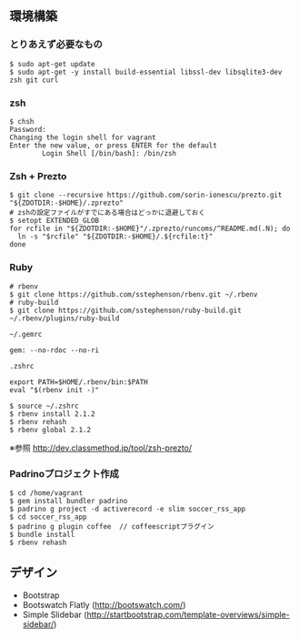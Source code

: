 ## 環境構築

### とりあえず必要なもの
```
$ sudo apt-get update
$ sudo apt-get -y install build-essential libssl-dev libsqlite3-dev zsh git curl
```

### zsh
```
$ chsh
Password:
Changing the login shell for vagrant
Enter the new value, or press ENTER for the default
        Login Shell [/bin/bash]: /bin/zsh
```

### Zsh + Prezto
```
$ git clone --recursive https://github.com/sorin-ionescu/prezto.git "${ZDOTDIR:-$HOME}/.zprezto"
# zshの設定ファイルがすでにある場合はどっかに退避しておく
$ setopt EXTENDED_GLOB
for rcfile in "${ZDOTDIR:-$HOME}"/.zprezto/runcoms/^README.md(.N); do
  ln -s "$rcfile" "${ZDOTDIR:-$HOME}/.${rcfile:t}"
done
```

### Ruby
```
# rbenv
$ git clone https://github.com/sstephenson/rbenv.git ~/.rbenv
# ruby-build
$ git clone https://github.com/sstephenson/ruby-build.git ~/.rbenv/plugins/ruby-build
```

```
~/.gemrc

gem: --no-rdoc --no-ri
```

```
.zshrc

export PATH=$HOME/.rbenv/bin:$PATH
eval "$(rbenv init -)"
```

```
$ source ~/.zshrc
$ rbenv install 2.1.2
$ rbenv rehash
$ rbenv global 2.1.2
```


※参照
http://dev.classmethod.jp/tool/zsh-prezto/



### Padrinoプロジェクト作成
```
$ cd /home/vagrant
$ gem install bundler padrino
$ padrino g project -d activerecord -e slim soccer_rss_app
$ cd soccer_rss_app
$ padrino g plugin coffee  // coffeescriptプラグイン
$ bundle install
$ rbenv rehash
```

## デザイン
* Bootstrap
* Bootswatch Flatly (http://bootswatch.com/)
* Simple Slidebar (http://startbootstrap.com/template-overviews/simple-sidebar/)